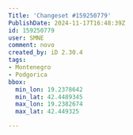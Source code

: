 ```yaml
---
Title: 'Changeset #159250779'
PublishDate: 2024-11-17T16:48:39Z
id: 159250779
user: SMNE
comment: novo
created_by: iD 2.30.4
tags:
- Montenegro
- Podgorica
bbox:
  min_lon: 19.2378642
  min_lat: 42.4489345
  max_lon: 19.2382674
  max_lat: 42.449325

---
```

